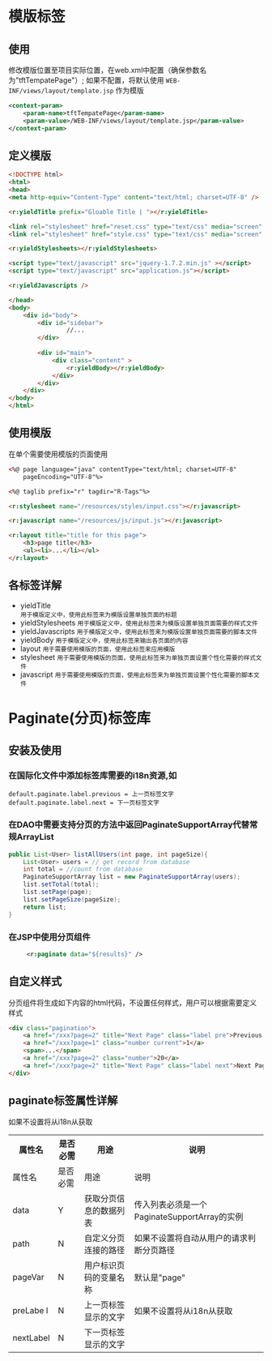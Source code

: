 # 模版标签

## 使用

 修改模版位置至项目实际位置，在web.xml中配置（确保参数名为"tftTempatePage"）; 如果不配置，将默认使用 <code>WEB-INF/views/layout/template.jsp</code> 作为模版

```xml
<context-param>
    <param-name>tftTempatePage</param-name>
    <param-value>/WEB-INF/views/layout/template.jsp</param-value>
</context-param>
```

## 定义模版
```html
<!DOCTYPE html>
<html>
<head>
<meta http-equiv="Content-Type" content="text/html; charset=UTF-8" />

<r:yieldTitle prefix="Gloable Title | "></r:yieldTitle>

<link rel="stylesheet" href="reset.css" type="text/css" media="screen" />
<link rel="stylesheet" href="style.css" type="text/css" media="screen" />

<r:yieldStylesheets></r:yieldStylesheets>

<script type="text/javascript" src="jquery-1.7.2.min.js" ></script>
<script type="text/javascript" src="application.js"></script>

<r:yieldJavascripts />

</head>
<body>
    <div id="body">
        <div id="sidebar">
                //...
        </div>
        
        <div id="main">
            <div class="content" >
                <r:yieldBody></r:yieldBody>
            </div>
        </div>
    </div>
</body>
</html>
```

## 使用模版

在单个需要使用模版的页面使用
```html
<%@ page language="java" contentType="text/html; charset=UTF-8"
    pageEncoding="UTF-8"%>

<%@ taglib prefix="r" tagdir="R-Tags"%>

<r:stylesheet name="/resources/styles/input.css"></r:javascript>

<r:javascript name="/resources/js/input.js"></r:javascript>

<r:layout title="title for this page">
    <h3>page title</h3>
    <ul><li>...</li></ul>   
</r:layout>
```

## 各标签详解

* yieldTitle       
    `用于模版定义中，使用此标签来为模版设置单独页面的标题`
* yieldStylesheets
    `用于模版定义中，使用此标签来为模版设置单独页面需要的样式文件`
* yieldJavascripts
    `用于模版定义中，使用此标签来为模版设置单独页面需要的脚本文件`
* yieldBody
    `用于模版定义中，使用此标签来输出各页面的内容`
* layout
    `用于需要使用模版的页面，使用此标签来应用模版`
* stylesheet
    `用于需要使用模版的页面，使用此标签来为单独页面设置个性化需要的样式文件`
* javascript
    `用于需要使用模版的页面，使用此标签来为单独页面设置个性化需要的脚本文件`


# Paginate(分页)标签库

## 安装及使用

### 在国际化文件中添加标签库需要的i18n资源,如

    default.paginate.label.previous = 上一页标签文字
    default.paginate.label.next = 下一页标签文字

### 在DAO中需要支持分页的方法中返回PaginateSupportArray代替常规ArrayList
```java
public List<User> listAllUsers(int page, int pageSize){
    List<User> users = // get record from database
    int total = //count from database
    PaginateSupportArray list = new PaginateSupportArray(users);
    list.setTotal(total);
    list.setPage(page);
    list.setPageSize(pageSize);
    return list;
}
```
### 在JSP中使用分页组件
```xml
     <r:paginate data="${results}" />
```

## 自定义样式

分页组件将生成如下内容的html代码，不设置任何样式，用户可以根据需要定义样式
```html
<div class="pagination">
    <a href="/xxx?page=2" title="Next Page" class="label pre">Previous Page</a>
    <a href="/xxx?page=1" class="number current">1</a>  
    <span>...</span>
    <a href="/xxx?page=2" class="number">20</a>
    <a href="/xxx?page=2" title="Next Page" class="label next">Next Page</a>
</div>
```

## paginate标签属性详解

<table>
    <tr>
        <th>属性名</th><th>是否必需</th><th>用途</th><th>说明</th>
    </tr>
    <tr><td>属性名</td><td>是否必需</td><td>用途</td><td>说明</td></tr>
    <tr><td>data</td><td>Y</td><td>获取分页信息的数据列表</td><td>传入列表必须是一个PaginateSupportArray的实例</td></tr>
    <tr><td>path</td><td>N</td><td>自定义分页连接的路径</td><td>如果不设置将自动从用户的请求判断分页路径</td></tr>
    <tr><td>pageVar</td><td>N</td><td>用户标识页码的变量名称</td><td>默认是"page"</td></tr>
    <tr><td>preLabe l</td><td>N</td><td>上一页标签显示的文字</td><td>如果不设置将从i18n从获取</td></tr>
<tr><td>nextLabel</td><td>N</td><td>下一页标签显示的文字</td>如果不设置将从i18n从获取</td></tr>
</table>

